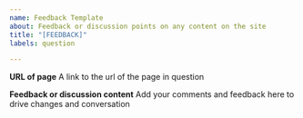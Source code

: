 ```yaml
---
name: Feedback Template
about: Feedback or discussion points on any content on the site
title: "[FEEDBACK]"
labels: question

---
```


**URL of page**
A link to the url of the page in question

**Feedback or discussion content**
Add your comments and feedback here to drive changes and conversation
